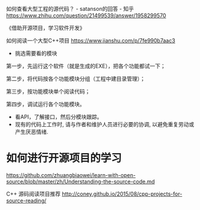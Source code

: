 如何查看大型工程的源代码？ - satanson的回答 - 知乎
https://www.zhihu.com/question/21499539/answer/1958299570

《借助开源项目，学习软件开发》

如何阅读一个大型C++项目 https://www.jianshu.com/p/7fe990b7aac3

- 挑选需要看的模块

第一步，先运行这个软件（就是生成的EXE），把各个功能都试一下；

第二步，将代码按各个功能模块分组（工程中建目录管理）；

第三步，按功能模块单个阅读代码；

第四步，调试运行各个功能模块。

- 看API，了解接口，然后分模块跟踪。
- 现有的代码上工作时, 请与作者和维护人员进行必要的协调, 以避免重复劳动或产生厌恶情绪. 




# 如何进行开源项目的学习



https://github.com/zhuangbiaowei/learn-with-open-source/blob/master/zh/Understanding-the-source-code.md




C++ 源码阅读项目推荐 http://coney.github.io/2015/08/cpp-projects-for-source-reading/














